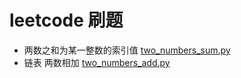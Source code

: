 # leetcode 刷题

* 两数之和为某一整数的索引值 [two_numbers_sum.py](https://github.com/clnFind/DayDayAlgorithm/blob/master/leetcode/two_numbers_sum.py)
* 链表 两数相加 [two_numbers_add.py](https://github.com/clnFind/DayDayAlgorithm/blob/master/leetcode/two_number_add.py)
